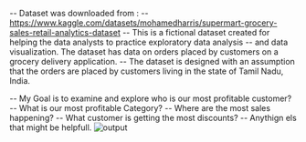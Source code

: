 -- Dataset was downloaded from :
-- https://www.kaggle.com/datasets/mohamedharris/supermart-grocery-sales-retail-analytics-dataset
-- This is a fictional dataset created for helping the data analysts to practice exploratory data analysis 
-- and data visualization. The dataset has data on orders placed by customers on a grocery delivery application.
-- The dataset is designed with an assumption that the orders are placed by customers living in the state of Tamil Nadu, India.

-- My Goal is to examine and explore who is our most profitable customer?
-- What is our most profitable Category?
-- Where are the most sales happening?
-- What customer is getting the most discounts?
-- Anythign els that might be helpfull.
![output](https://user-images.githubusercontent.com/103063112/174007371-d901cea6-07cb-4981-83e3-a408d52372a3.png)
